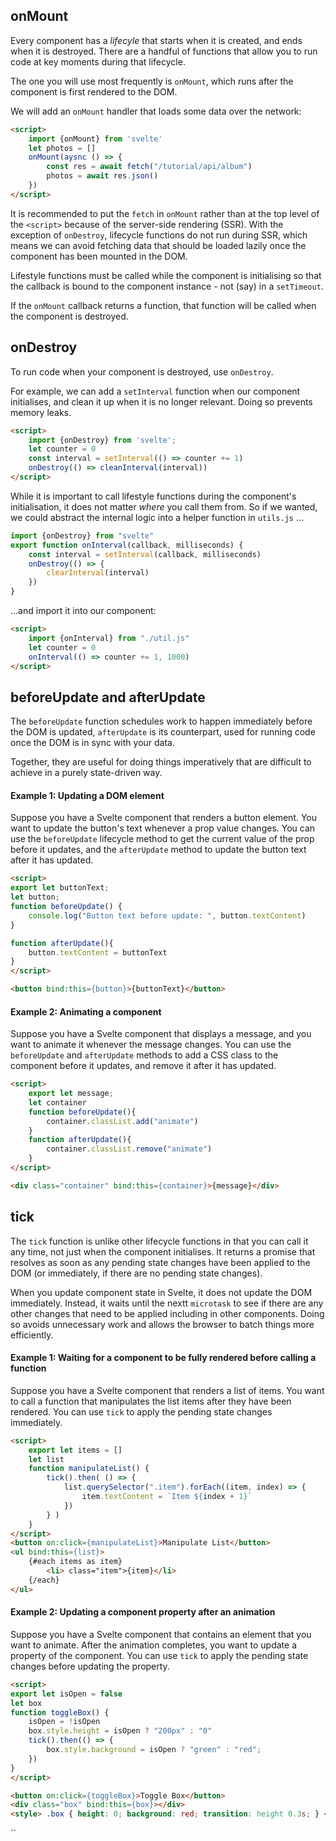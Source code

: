 ## onMount

Every component has a *lifecyle* that starts when it is created, and ends when it is destroyed. There are a handful of functions that allow you to run code at key moments during that lifecycle.

The one you will use most frequently is `onMount`, which runs after the component is first rendered to the DOM. 

We will add an `onMount` handler that loads some data over the network:

```html
<script>
	import {onMount} from 'svelte'
	let photos = []
	onMount(aysnc () => {
		const res = await fetch("/tutorial/api/album")
		photos = await res.json()
	})
</script>
```

It is recommended to put the `fetch` in `onMount` rather than at the top level of the `<script>` because of the server-side rendering (SSR). With the exception of `onDestroy`, lifecycle functions do not run during SSR, which means we can avoid fetching data that should be loaded lazily once the component has been mounted in the DOM.

Lifestyle functions must be called while the component is initialising so that the callback is bound to the component instance - not (say) in a `setTimeout`.

If the `onMount` callback returns a function, that function will be called when the component is destroyed.

## onDestroy

To run code when your component is destroyed, use `onDestroy`.

For example, we can add a `setInterval` function when our component initialises, and clean it up when it is no longer relevant. Doing so prevents memory leaks.

```html
<script>
	import {onDestroy} from 'svelte';
	let counter = 0
	const interval = setInterval(() => counter += 1)
	onDestroy(() => cleanInterval(interval))
</script>
```

While it is important to call lifestyle functions during the component's initialisation, it does not matter *where* you call them from. So if we wanted, we could abstract the internal logic into a helper function in `utils.js` ...

```js
import {onDestroy} from "svelte"
export function onInterval(callback, milliseconds) {
	const interval = setInterval(callback, milliseconds)
	onDestroy(() => {
		clearInterval(interval)
	})
}
```

...and import it into our component:

```html
<script>
	import {onInterval} from "./util.js"
	let counter = 0
	onInterval(() => counter += 1, 1000)
</script>
```

## beforeUpdate and afterUpdate

The `beforeUpdate` function schedules work to happen immediately before the DOM is updated, `afterUpdate` is its counterpart, used for running code once the DOM is in sync with your data.

Together, they are useful for doing things imperatively that are difficult to achieve in a purely state-driven way.

#### Example 1: Updating a DOM element

Suppose you have a Svelte component that renders a button element. You want to update the button's text whenever a prop value changes. You can use the `beforeUpdate` lifecycle method to get the current value of the prop before it updates, and the `afterUpdate` method to update the button text after it has updated.

```html
<script>
export let buttonText;
let button;
function beforeUpdate() {
	console.log("Button text before update: ", button.textContent)
}

function afterUpdate(){
	button.textContent = buttonText
}
</script>

<button bind:this={button}>{buttonText}</button>
```

#### Example 2: Animating a component

Suppose you have a Svelte component that displays a message, and you want to animate it whenever the message changes. You can use the `beforeUpdate` and `afterUpdate` methods to add a CSS class to the component before it updates, and remove it after it has updated. 

```html
<script>
	export let message;
	let container
	function beforeUpdate(){
		container.classList.add("animate")
	}
	function afterUpdate(){
		container.classList.remove("animate")
	}
</script>

<div class="container" bind:this={container}>{message}</div>
```

## tick

The `tick`  function is unlike other lifecycle functions in that you can call it any time, not just when the component initialises. It returns a promise that resolves as soon as any pending state changes have been applied to the DOM (or immediately, if there are no pending state changes).

When you update component state in Svelte, it does not update the DOM immediately. Instead, it waits until the nextt `microtask` to see if there are any other changes that need to be applied including in other components. Doing so avoids unnecessary work and allows the browser to batch things more efficiently. 

#### Example 1: Waiting for a component to be fully rendered before calling a function

Suppose you have a Svelte component that renders a list of items. You want to call a function that manipulates the list items after they have been rendered. You can use `tick` to apply the pending state changes immediately.

```html
<script>
	export let items = []
	let list
	function manipulateList() {
		tick().then( () => {
			list.querySelector(".item").forEach((item, index) => {
				item.textContent = `Item ${index + 1}`
			})
		} )
	}
</script>
<button on:click={manipulateList}>Manipulate List</button>
<ul bind:this={list}>
	{#each items as item}
		<li> class="item">{item}</li>
	{/each}
</ul>
```

#### Example 2: Updating a component property after an animation

Suppose you have a Svelte component that contains an element that you want to animate. After the animation completes, you want to update a property of the component. You can use `tick` to apply the pending state changes before updating the property.

```html
<script>
export let isOpen = false
let box
function toggleBox() {
	isOpen = !isOpen
	box.style.height = isOpen ? "200px" : "0"
	tick().then(() => {
		box.style.background = isOpen ? "green" : "red";
	})
}
</script>

<button on:click={toggleBox}>Toggle Box</button>
<div class="box" bind:this={box}></div>
<style> .box { height: 0; background: red; transition: height 0.3s; } </style>
```

``






















